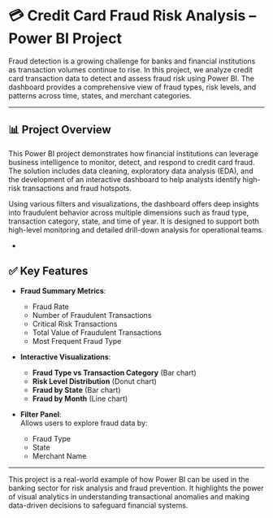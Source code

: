 # 💳 Credit Card Fraud Risk Analysis – Power BI Project

Fraud detection is a growing challenge for banks and financial institutions as transaction volumes continue to rise. In this project, we analyze credit card transaction data to detect and assess fraud risk using Power BI. The dashboard provides a comprehensive view of fraud types, risk levels, and patterns across time, states, and merchant categories.

---

## 📊 Project Overview

This Power BI project demonstrates how financial institutions can leverage business intelligence to monitor, detect, and respond to credit card fraud. The solution includes data cleaning, exploratory data analysis (EDA), and the development of an interactive dashboard to help analysts identify high-risk transactions and fraud hotspots.

Using various filters and visualizations, the dashboard offers deep insights into fraudulent behavior across multiple dimensions such as fraud type, transaction category, state, and time of year. It is designed to support both high-level monitoring and detailed drill-down analysis for operational teams.

-

## ✅ Key Features

- **Fraud Summary Metrics**:  
  - Fraud Rate  
  - Number of Fraudulent Transactions  
  - Critical Risk Transactions  
  - Total Value of Fraudulent Transactions  
  - Most Frequent Fraud Type  

- **Interactive Visualizations**:
  - **Fraud Type vs Transaction Category** (Bar chart)
  - **Risk Level Distribution** (Donut chart)
  - **Fraud by State** (Bar chart)
  - **Fraud by Month** (Line chart)
  
- **Filter Panel**:  
  Allows users to explore fraud data by:
  - Fraud Type  
  - State  
  - Merchant Name

---

This project is a real-world example of how Power BI can be used in the banking sector for risk analysis and fraud prevention. It highlights the power of visual analytics in understanding transactional anomalies and making data-driven decisions to safeguard financial systems.
